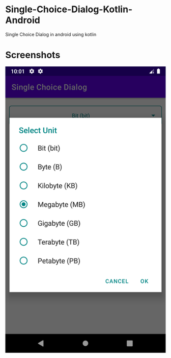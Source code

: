 # Single-Choice-Dialog-Kotlin-Android
Single Choice Dialog in android using kotlin

# Screenshots

![alt text](https://github.com/myaqoob7/Single-Choice-Dialog-Kotlin-Android/blob/master/Screenshots/Screenshot.png?raw=true)
